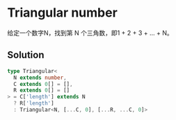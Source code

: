 # Triangular number

给定一个数字N，找到第 N 个三角数，即1 + 2 + 3 + ... + N。

## Solution

```ts
type Triangular<
  N extends number,
  C extends 0[] = [],
  R extends 0[] = []
> = C['length'] extends N
  ? R['length']
  : Triangular<N, [...C, 0], [...R, ...C, 0]>
```
